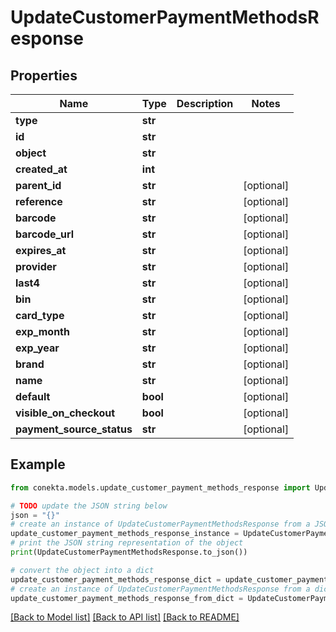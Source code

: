 # UpdateCustomerPaymentMethodsResponse


## Properties

Name | Type | Description | Notes
------------ | ------------- | ------------- | -------------
**type** | **str** |  | 
**id** | **str** |  | 
**object** | **str** |  | 
**created_at** | **int** |  | 
**parent_id** | **str** |  | [optional] 
**reference** | **str** |  | [optional] 
**barcode** | **str** |  | [optional] 
**barcode_url** | **str** |  | [optional] 
**expires_at** | **str** |  | [optional] 
**provider** | **str** |  | [optional] 
**last4** | **str** |  | [optional] 
**bin** | **str** |  | [optional] 
**card_type** | **str** |  | [optional] 
**exp_month** | **str** |  | [optional] 
**exp_year** | **str** |  | [optional] 
**brand** | **str** |  | [optional] 
**name** | **str** |  | [optional] 
**default** | **bool** |  | [optional] 
**visible_on_checkout** | **bool** |  | [optional] 
**payment_source_status** | **str** |  | [optional] 

## Example

```python
from conekta.models.update_customer_payment_methods_response import UpdateCustomerPaymentMethodsResponse

# TODO update the JSON string below
json = "{}"
# create an instance of UpdateCustomerPaymentMethodsResponse from a JSON string
update_customer_payment_methods_response_instance = UpdateCustomerPaymentMethodsResponse.from_json(json)
# print the JSON string representation of the object
print(UpdateCustomerPaymentMethodsResponse.to_json())

# convert the object into a dict
update_customer_payment_methods_response_dict = update_customer_payment_methods_response_instance.to_dict()
# create an instance of UpdateCustomerPaymentMethodsResponse from a dict
update_customer_payment_methods_response_from_dict = UpdateCustomerPaymentMethodsResponse.from_dict(update_customer_payment_methods_response_dict)
```
[[Back to Model list]](../README.md#documentation-for-models) [[Back to API list]](../README.md#documentation-for-api-endpoints) [[Back to README]](../README.md)


